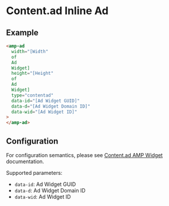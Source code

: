 <!---
Copyright 2015 The AMP HTML Authors. All Rights Reserved.

Licensed under the Apache License, Version 2.0 (the "License");
you may not use this file except in compliance with the License.
You may obtain a copy of the License at

      http://www.apache.org/licenses/LICENSE-2.0

Unless required by applicable law or agreed to in writing, software
distributed under the License is distributed on an "AS-IS" BASIS,
WITHOUT WARRANTIES OR CONDITIONS OF ANY KIND, either express or implied.
See the License for the specific language governing permissions and
limitations under the License.
-->

# Content.ad Inline Ad

## Example

```html
<amp-ad
  width="[Width"
  of
  Ad
  Widget]
  height="[Height"
  of
  Ad
  Widget]
  type="contentad"
  data-id="[Ad Widget GUID]"
  data-d="[Ad Widget Domain ID]"
  data-wid="[Ad Widget ID]"
>
</amp-ad>
```

## Configuration

For configuration semantics, please see [Content.ad AMP Widget](http://help.content.ad/how-can-i-make-widget-amp-mobile-site/) documentation.

Supported parameters:

-   `data-id`: Ad Widget GUID
-   `data-d`: Ad Widget Domain ID
-   `data-wid`: Ad Widget ID
